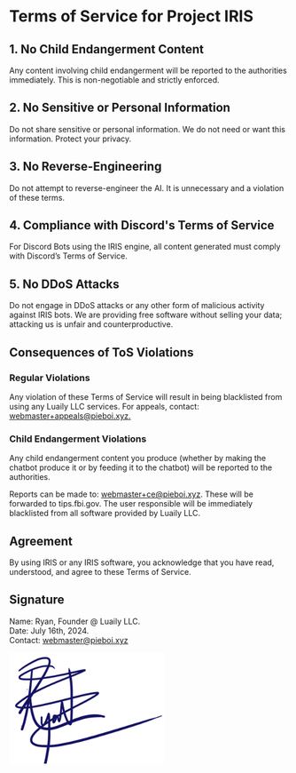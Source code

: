 # Terms of Service for Project IRIS

## 1. No Child Endangerment Content

Any content involving child endangerment will be reported to the authorities immediately. This is non-negotiable and strictly enforced.

## 2. No Sensitive or Personal Information

Do not share sensitive or personal information. We do not need or want this information. Protect your privacy.

## 3. No Reverse-Engineering

Do not attempt to reverse-engineer the AI. It is unnecessary and a violation of these terms.

## 4. Compliance with Discord's Terms of Service

For Discord Bots using the IRIS engine, all content generated must comply with Discord’s Terms of Service.

## 5. No DDoS Attacks

Do not engage in DDoS attacks or any other form of malicious activity against IRIS bots. We are providing free software without selling your data; attacking us is unfair and counterproductive.

## Consequences of ToS Violations

### Regular Violations

Any violation of these Terms of Service will result in being blacklisted from using any Luaily LLC services. For appeals, contact: [webmaster+appeals@pieboi.xyz.](mailto:webmaster+appeals@pieboi.xyz.)

### Child Endangerment Violations

Any child endangerment content you produce (whether by making the chatbot produce it or by feeding it to the chatbot) will be reported to the authorities.

Reports can be made to: [webmaster+ce@pieboi.xyz](mailto:webmaster+ce@pieboi.xyz). These will be forwarded to tips.fbi.gov. The user responsible will be immediately blacklisted from all software provided by Luaily LLC.

## Agreement

By using IRIS or any IRIS software, you acknowledge that you have read, understood, and agree to these Terms of Service.

## Signature

Name: Ryan, Founder @ Luaily LLC.  
Date: July 16th, 2024.  
Contact: [webmaster@pieboi.xyz](mailto:webmaster@pieboi.xyz)

<img src="https://github.com/piieboi/project-iris/blob/main/legal/RyanSignature.png" width="280" height="200">
